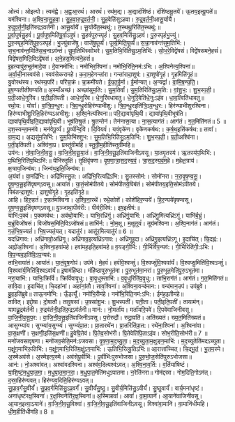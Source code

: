 

  
ओत्यं। ओइत्यो। त्यम॑ह्वे। अ॒ह्व॒आ॒रथं॑। आरथं॑। रथ॑म॒द्य। अ॒द्यादंशि॑ष्ठं। दंशि॑ष्ठमू॒तये॑। ऊ॒तय॒इत्यू॒यते॑॥ यम॑श्विना। अ॒श्वि॒ना॒सु॒ह॒वा॒। सु॒ह॒वा॒रु॒द्र॒व॒र्त॒नी॒। सु॒ह॒वेति॑सुऽहवा। रु॒द्र॒व॒र्त॒नी॒आसू॒र्यायै॑। रु॒द्र॒व॒र्त॒नी॒इति॑रुद्रऽवर्तनी। आसू॒र्यायै॑। सू॒र्यायै॑त॒स्थथु॑:। त॒स्थथु॒रिति॑त॒स्थथु॑:॥  
पू॒र्वा॒पुषं॑सु॒हवं॑। पू॒र्वा॒पुष॒मिति॑पू॒र्वा॒ऽपुषं॑। सु॒हवं॑पुरु॒स्पृहं॑। सु॒हव॒मिति॑सु॒ऽहवं॑। पु॒रु॒स्पृहं॑भु॒ज्युं। पु॒रु॒स्पृह॒मिति॑पु॒रु॒ऽस्पृहं॑। भु॒ज्युंवाजे॑षु। वाजे॑षु॒पूर्व्यं॑। पूर्व्य॒मिति॒पूर्व्यं॑॥ स॒चा॒नाव॑न्तंसुम॒तिभि॑:। स॒च॒नाव॑न्त॒मिति॑स॒च॒नाऽव॑न्तं। सु॒म॒तिभि॑स्सोभरे। सु॒म॒तिभि॒रिति॑सु॒ऽम॒तिभि॑:। सो॒भ॒रे॒विद्वे॑षसं। विद्वे॑षसमने॒हसं॑। विद्वे॑षस॒मिति॒विऽद्वे॑षसं। अ॒ने॒हस॒मित्य॑ने॒हसं॑॥  
इ॒हत्यापु॑रु॒भूत॑मादे॒वा। दे॒वानमो॑भि:। नमो॑भिर॒श्विना॑। नमो॑भि॒रिति॒नम॑:ऽभि:। अ॒श्विनेत्य॒श्विना॑॥ अ॒र्वा॒ची॒नास्वव॑से। स्वव॑सेकरामहे। क॒रा॒म॒हेगन्ता॑रा। गन्ता॑रादा॒शुष॑:। दा॒शुषो॑गृ॒हं। गृ॒हमिति॑गृ॒हं॥  
यु॒वोरथ॑स्य। रथ॑स्य॒परि॑। परि॑च॒क्रं। च॒क्रमी॑यते। ई॒य॒त॒ई॒र्मा। ई॒र्मान्यत्। अ॒न्यद्वां॑। वा॒मि॒ष॒ण्य॒ति॒। इ॒ष॒ण्यतीती॑षण्यति॥ अ॒स्माँअच्छ॑। अच्छा॑सुम॒ति:। सु॒म॒तिर्वां॑। सु॒म॒तिरिति॑सु॒ऽम॒ति:। वां॒शु॒भ॒:। शु॒भ॒स्प॒ती॒। प॒ती॒आधे॒नुरि॑व। प॒ती॒इति॑पती। आधे॒नुरि॑व। धे॒नुरि॑वधावतु। धे॒नुरि॒वेति॑धे॒नु:ऽइ॑व। धा॒व॒त्विति॑धावतु॥  
रथो॒य:। योवां॑। वां॒त्रि॒व॒न्धु॒र:। त्रि॒व॒न्धु॒रोहिर॑ण्याभीशु:। त्रि॒व॒न्धु॒रइति॑त्रि॒ऽव॒न्धु॒र:। हिर॑ण्याभीशुरश्विना। हिर॑ण्याभीशु॒रिति॒हिर॑ण्यऽअभीशु:। अ॒श्वि॒नेत्य॑श्विना॥ परि॒द्यावा॑पृथि॒वी। द्यावा॑पृथि॒वीभूष॑ति। द्यावा॑पृथि॒वीइति॒द्यावा॑पृथि॒वी। भूष॑तिश्रु॒तं। श्रु॒तन्तेन॑। तेन॑नास॒त्या। ना॒स॒त्याग॑तं। आग॑तं। ग॒त॒मिति॑गतं॥ 5 ॥  
द॒श॒स्यन्ता॒मन॑वे। मन॑वेपू॒र्व्यं। पू॒र्व्यन्दि॒वि। दि॒वियवं॑। यवं॒वृके॑ण। वृके॑णकर्षथ:। क॒र्ष॒थ॒इति॑कर्षथ:॥ तावां॑। वा॒म॒द्य। अ॒द्यसु॑म॒तिभि॑:। सु॒म॒तिभि॑श्शुभ:। सु॒म॒तिभि॒रिति॑सु॒ऽम॒तिभि॑:। शु॒भ॒स्प॒ती॒। प॒ती॒अश्वि॑ना। प॒ती॒इति॑पती। अश्वि॑ना॒प्र। प्रस्तु॑वीमहि। स्तु॒वी॒म॒हीति॑स्तुवीमहि॥  
उप॑न:। नो॒वा॒जि॒नी॒व॒सू॒। वा॒जि॒नी॒व॒सू॒या॒तं। वा॒जि॒नी॒व॒सू॒इति॑वाजिनीऽवसू। या॒तमृ॒तस्य॑। ऋ॒तस्य॑प॒थिभि॑:। प॒थिभि॒रिति॑प॒थिऽभि॑:॥ येभि॑स्तृ॒क्षिं। तृ॒क्षिंवृ॑षणा। वृ॒ष॒णा॒त्रा॒स॒द॒स्य॒वं॒। त्रा॒स॒द॒स्य॒वं॒म॒हे। म॒हेक्ष॒त्राय॑। क्ष॒त्राय॒जिन्व॑थ:। जिन्व॑थ॒इति॒जिन्व॑थ:॥  
अ॒यंवां॑। वा॒मद्रि॑भि:। अद्रि॑भिस्सु॒त:। अद्रि॑भि॒रित्यद्रि॑ऽभि:। सु॒तस्सोम॑:। सोमो॑नरा। न॒रा॒वृ॒ष॒ण्व॒सू॒। वृ॒ष॒ण्व॒सू॒इति॑वृषण्ऽवसू॥ आया॑तं। या॒तं॒सोम॑पीतये। सोम॑पीतये॒पिब॑तं। सोम॑पीतय॒इति॒सोम॑ऽपीतये। पिब॑तन्दा॒शुष॑:। दा॒शुषो॑गृ॒हे। गृ॒हइति॑गृ॒हे॥  
आहि। हिरु॒हतं॑। रु॒हत॑मश्विना। अ॒श्वि॒ना॒रथे॑। रथे॒कोशे॑। कोशे॑हिर॒ण्यये॑। हि॒र॒ण्यये॑वृषण्वसू। वृ॒ष॒ण्व॒सू॒इति॑वृषण्ऽवसू॥ यु॒ञ्जाथा॒पीव॑री:। पीव॑री॒रिष॑:। इष॒इतीष॑:॥  
याभि॑:प॒क्वं। प॒क्वमव॑थ:। अव॑थो॒याभि॑:। याभि॒रध्रि॑गुं। अध्रि॑गुं॒याभि॑:। अध्रि॑गु॒मित्यध्रि॑ऽगुं। याभि॑र्ब॒भ्रुं। ब॒भ्रुंविजो॑षसं। विजो॑षस॒मिति॒विऽजो॑षसं॥ ताभि॑र्न:। नो॒म॒क्षू। म॒क्षूतूयं॑। तूय॑मश्विना। अ॒श्वि॒नाग॑तं। आग॑तं। ग॒तं॒भि॒ष॒ज्यतं॑। भि॒ष॒ज्यतं॒यत्। यदातु॑रं। आतु॑र॒मित्यातु॑रं॥ 6 ॥  
यदध्रि॑गाव:। अध्रि॑गावो॒अध्रि॑गू। अध्रि॑गाव॒इत्यध्रि॑ऽगाव:। अध्रि॑गूइ॒दा। अध्रि॑गू॒इत्यध्रि॑ऽगू। इ॒दाचि॑त्। चि॒दह्न॑:। अह्नो॑अ॒श्विना॑। अ॒श्विना॒हवा॑महे। हवा॑मह॒इति॒हवा॑महे॥ व॒यङ्गी॒र्भि:। गी॒र्भिर्वि॑प॒न्यव॑:। गी॒र्भिरिति॑गी॒:ऽभि:। वि॒प॒न्यव॒इति॑वि॒ऽप॒न्यव॑:॥  
ताभि॒राया॑तं। आया॑तं। या॒तं॒वृ॒ष॒णोप॑। उप॑मे। मे॒हवं॑। हवं॑वि॒श्वप्सुं॑। वि॒श्वप्सुं॑वि॒श्ववा॑र्यं। वि॒श्वप्सु॒मिति॑वि॒श्वऽप्सुं॑। वि॒श्ववा॑र्य॒मिति॑वि॒श्वऽवा॑र्यं॥ इ॒षामंहि॑ष्ठा। मंहि॑ष्ठापुरु॒भूत॑मा। पु॒रु॒भूत॑मा॒नरा॑। पु॒रु॒भूत॒मेति॑पु॒रु॒ऽभूत॑मा। नरा॒याभि॑:। याभिः॒क्रिविं॑। क्रिविं॑वावृ॒धु:। वा॒वृ॒धुस्ताभि॑:। व॒वृ॒धुरिति॑व॒वृ॒धु:। ताभि॒राग॑तं। आग॑तं। ग॒त॒मिति॑गतं॥  
तावि॒दा। इ॒दाचि॑त्। चि॒दहा॑नां। अहा॑नां॒तौ। ताव॒श्विना॑। अ॒श्विना॒वन्द॑मान:। वन्द॑मान॒उप॑। उप॑ब्रुवे। ब्रु॒व॒इति॑ब्रुवे॥ ताऊ॒नमो॑भि:। ऊँ॒इत्यूँ॑। नमो॑भि॒रीम॑हे। नमो॑भि॒रिति॒नम॑:ऽभि:। ईम॑ह॒इतीम॑हे॥  
तावित्। इद्दो॒षा। दो॒षातौ। तावु॒षसा॑। उ॒षसा॑शु॒भ:। शु॒भस्पती॑। पती॒ता। पती॒इति॒पती॑। तायाम॑न्। यामन्न्रु॒द्रव॑र्तनी। रु॒द्रव॑र्तनी॒इति॑रु॒द्रऽव॑र्तनी॥ मान॑:। नो॒मर्ता॑य। मर्ता॑यरि॒पवे॑। रि॒पवे॑वाजिनीवसू। वा॒जि॒नी॒व॒सू॒प॒र:। वा॒जि॒नी॒व॒सू॒इति॑वाजिनीऽवसू। प॒रोरुद्रौ॑। रुद्रा॒वति॑। अति॑ख्यतं। ख्य॒त॒मिति॑ख्यतं॥  
आसुग्म्या॑य। सुग्म्या॑य॒सुग्म्यं॑। सुग्म्यं॑प्रा॒त:। प्रा॒तारथे॑न। प्रा॒तरिति॑प्रा॒त:। रथे॑ना॒श्विना॑। अ॒श्विना॑वा। वा॒स॒क्षणी॑। स॒क्षणी॒इति॑स॒क्षणी॑॥ हु॒वेपि॒तेव॑। पि॒तेव॒सोभ॑री। पि॒तेवेति॑पि॒ताऽइ॑व। सोभ॒रीति॒सोभ॑री॥ 7 ॥  
मनो॑जवसावृषणा। मनो॑जव॒सेति॒मन॑:ऽजवसा। वृ॒ष॒णा॒म॒द॒च्यु॒ता॒। म॒द॒च्यु॒ता॒म॒क्षुङ्ग॒माभि॑:। म॒द॒च्युतेति॑मदऽच्युता। म॒क्षुं॒ग॒माभि॑रू॒तिभि॑:। म॒क्षुं॒ग॒माभि॒रिति॑म॒क्षुं॒ऽग॒माभि॑:। ऊ॒तिभि॒रित्यू॒तिऽभि॑:॥ आ॒रात्ता॑च्चित्। चि॒द्भू॒तं॒। भू॒त॒म॒स्मे। अ॒स्मेअव॑से। अ॒स्मेइत्य॒स्मे। अव॑सेपू॒र्वीभि॑:। पू॒र्वीभि॑:पुरुभोजसा। पु॒रु॒भो॒ज॒सेति॑पुरुऽभोजसा॥  
आन॑:। नो॒अश्वा॑वत्। अश्वा॑वदश्विना। अश्व॑व॒दित्यश्व॑ऽवत्। अ॒श्वि॒ना॒व॒र्ति:। व॒र्तिया॑षिष्टं। या॒शि॒ष्टं॒म॒धु॒पा॒त॒मा॒। म॒धु॒पा॒त॒मा॒न॒रा॒। म॒धु॒पा॒त॒मेति॑मधुऽपातमा। न॒रेति॑नरा॥ गोम॑द्दस्रा। गोम॒दिति॒गोऽम॑त्। द॒स्रा॒हिर॑ण्यवत्। हिर॑ण्यव॒दिति॒हिर॑ण्यऽवत्॥  
सु॒प्रा॒व॒र्गंसु॒वीर्यं॑। सु॒प्र॒व॒र्गमिति॑सु॒ऽप्र॒वर्गं॑। सु॒वीर्यं॑सु॒ष्ठु। सु॒वीर्य॒मिति॑सु॒ऽवीर्यं॑। सु॒ष्ठुवार्यं॑। वार्य॒मना॑धृष्टं। अना॑धृष्टंरक्ष॒स्विना॑। र॒क्ष॒स्विनेति॑र॒क्ष॒स्विना॑॥ अ॒स्मिन्नावां॑। आवां॑। वा॒मा॒याने॑। आ॒याने॑वाजिनीवसू। आ॒यान॒इत्या॒ऽयाने॑। वा॒जि॒नी॒व॒सू॒विश्वा॑। वा॒जि॒नी॒व॒सू॒इति॑वाजिनीऽवसू। विश्वा॑वा॒मानि॑। वा॒मानि॑धीमहि। धी॒म॒हीति॑धीमहि॥ 8 ॥  
